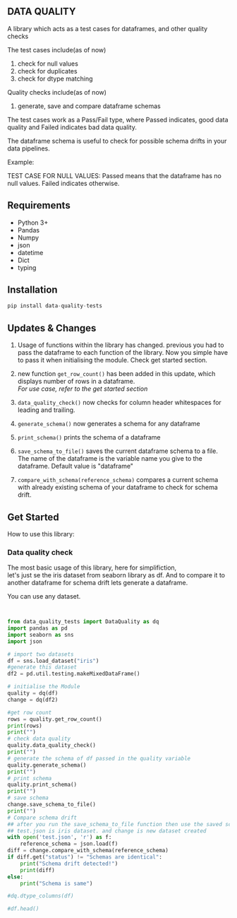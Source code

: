 ## DATA QUALITY

A library which acts as a test cases for dataframes, and other quality checks

The test cases include(as of now)
1. check for null values
2. check for duplicates
3. check for dtype matching

Quality checks include(as of now)
1. generate, save and compare dataframe schemas

The test cases work as a Pass/Fail type, where Passed indicates, good data quality and Failed indicates bad data quality. 

The dataframe schema is useful to check for possible schema drifts in your data pipelines.

Example: 

TEST CASE FOR NULL VALUES: Passed means that the dataframe has no null values. Failed indicates otherwise.

## Requirements

* Python 3+
* Pandas
* Numpy
* json
* datetime
* Dict
* typing


## Installation

```python
pip install data-quality-tests
```

## Updates & Changes

1. Usage of functions within the library has changed. previous you had to pass the dataframe to each function of the library. Now you simple have to pass it when initialising the module. Check get started section.


2. new function ```get_row_count()``` has been added in this update, which displays number of rows in a dataframe.  
*For use case, refer to the get started section*

3. ```data_quality_check()``` now checks for column header whitespaces for leading and trailing.

4. ```generate_schema()``` now generates a schema for any dataframe

5. ```print_schema()``` prints the schema of a dataframe

6. ```save_schema_to_file()``` saves the current dataframe schema to a file. The name of the dataframe is the variable name you give to the dataframe. Default value is "dataframe"

7. ```compare_with_schema(reference_schema)``` compares a current schema with already existing schema of your dataframe to check for schema drift.


## Get Started

How to use this library:

### Data quality check

The most basic usage of this library, here for simplifiction,  
let's just se the iris dataset from seaborn library as df. And to compare it to another dataframe for schema drift lets generate a dataframe.

You can use any dataset.

```python


from data_quality_tests import DataQuality as dq
import pandas as pd
import seaborn as sns
import json

# import two datasets
df = sns.load_dataset("iris") 
#generate this dataset
df2 = pd.util.testing.makeMixedDataFrame()

# initialise the Module
quality = dq(df)
change = dq(df2)

#get row count
rows = quality.get_row_count()
print(rows)
print("")
# check data quality
quality.data_quality_check()
print("")
# generate the schema of df passed in the quality variable
quality.generate_schema()
print("")
# print schema
quality.print_schema()
print("")
# save schema
change.save_schema_to_file()
print("")
# Compare schema drift
## after you run the save_schema_to_file function then use the saved schema.json file
## test.json is iris dataset. and change is new dataset created
with open('test.json', 'r') as f:
    reference_schema = json.load(f)
diff = change.compare_with_schema(reference_schema)
if diff.get("status") != "Schemas are identical":
    print("Schema drift detected!")
    print(diff)
else:
    print("Schema is same")

#dq.dtype_columns(df)

#df.head()


```

